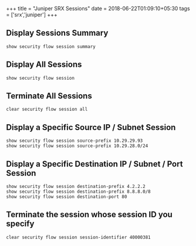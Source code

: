 +++
title = "Juniper SRX Sessions"
date = 2018-06-22T01:09:10+05:30
tags = ['srx','juniper']
+++

## Display Sessions Summary
```
show security flow session summary
```
## Display All Sessions
```
show security flow session
```
## Terminate All Sessions
```
clear security flow session all
```
## Display a Specific Source IP / Subnet Session
```
show security flow session source-prefix 10.29.29.93
show security flow session source-prefix 10.29.28.0/24
```
## Display a Specific Destination IP / Subnet / Port Session
```
show security flow session destination-prefix 4.2.2.2
show security flow session destination-prefix 8.8.8.0/8
show security flow session destination-port 80
```
## Terminate the session whose session ID you specify
```
clear security flow session session-identifier 40000381
```
